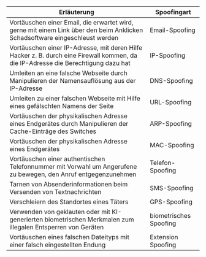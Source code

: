 
| **Erläuterung**                                                                                                                    | **Spoofingart**        |
| ---------------------------------------------------------------------------------------------------------------------------------- | ---------------------- |
| Vortäuschen einer Email, die erwartet wird, gerne mit einem Link über den beim Anklicken Schadsoftware eingeschleust werden        | Email-Spoofing         |
| Vortäuschen einer IP-Adresse, mit deren Hilfe Hacker z. B. durch eine Firewall kommen, da die IP-Adresse die Berechtigung dazu hat | IP-Spoofing            |
| Umleiten an eine falsche Webseite durch Manipulieren der Namensauflösung aus der IP-Adresse                                        | DNS-Spoofing           |
| Umleiten zu einer falschen Webseite mit Hilfe eines gefälschten Namens der Seite                                                   | URL-Spoofing           |
| Vortäuschen der physikalischen Adresse eines Endgerätes durch Manipulieren der Cache-Einträge des Switches                         | ARP-Spoofing           |
| Vortäuschen der physikalischen Adresse eines Endgerätes                                                                            | MAC-Spoofing           |
| Vortäuschen einer authentischen Telefonnummer mit Vorwahl um Angerufene zu bewegen, den Anruf entgegenzunehmen                     | Telefon-Spoofing       |
| Tarnen von Absenderinformationen beim Versenden von Textnachrichten                                                                | SMS-Spoofing           |
| Verschleiern des Standortes eines Täters                                                                                           | GPS-Spoofing           |
| Verwenden von geklauten oder mit KI-generierten biometrischen Merkmalen zum illegalen Entsperren von Geräten                       | biometrisches Spoofing |
| Vortäuschen eines falschen Dateityps mit einer falsch eingestellten Endung                                                         | Extension Spoofing     |
